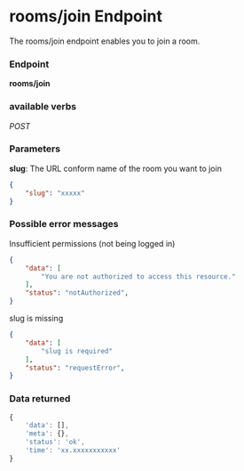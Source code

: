 # rooms/join Endpoint

The rooms/join endpoint enables you to join a room.

### Endpoint

**rooms/join**

### available verbs

_POST_

### Parameters

**slug**: The URL conform name of the room you want to join

```json
{
    "slug": "xxxxx"
}
```

### Possible error messages

Insufficient permissions (not being logged in)
```json
{
    "data": [
        "You are not authorized to access this resource."
    ],
    "status": "notAuthorized",
}
```

slug is missing
```json
{
    "data": [
        "slug is required"
    ],
    "status": "requestError",
}
```

### Data returned

```js
{
    'data': [],
    'meta': {},
    'status': 'ok',
    'time': 'xx.xxxxxxxxxxx'
}
```